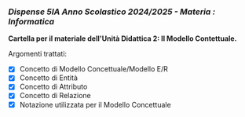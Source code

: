 ### *Dispense 5IA Anno Scolastico 2024/2025 - Materia : Informatica*

**Cartella per il materiale dell'Unità Didattica 2: Il Modello Contettuale.**

Argomenti trattati:
- [X] Concetto di Modello Concettuale/Modello E/R
- [X] Concetto di Entità
- [X] Concetto di Attributo
- [X] Concetto di Relazione
- [X] Notazione utilizzata per il Modello Concettuale